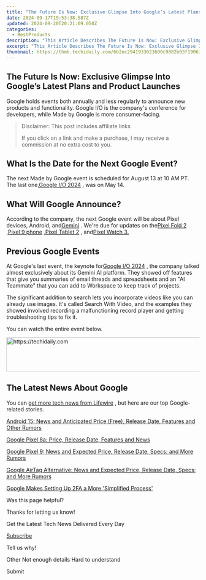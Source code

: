 ```yaml
---
title: "The Future Is Now: Exclusive Glimpse Into Google’s Latest Plans and Product Launches"
date: 2024-09-17T19:53:38.587Z
updated: 2024-09-20T20:21:09.050Z
categories:
  - BestProducts
description: "This Article Describes The Future Is Now: Exclusive Glimpse Into Google’s Latest Plans and Product Launches"
excerpt: "This Article Describes The Future Is Now: Exclusive Glimpse Into Google’s Latest Plans and Product Launches"
thumbnail: https://thmb.techidaily.com/6b2ec2941933023600c9882b03f190635c85fa9ba36f059f6adc757c4d4da9ce.jpg
---
```


## The Future Is Now: Exclusive Glimpse Into Google’s Latest Plans and Product Launches
 Google holds events both annually and less regularly to announce new products and functionality. Google I/O is the company's conference for developers, while Made by Google is more consumer-facing.

>  Disclaimer: This post includes affiliate links
>
>  If you click on a link and make a purchase, I may receive a commission at no extra cost to you.
>

## What Is the Date for the Next Google Event?

 The next Made by Google event is scheduled for August 13 at 10 AM PT. The last one,[Google I/O 2024](https://www.lifewire.com/google-io-5097160) , was on May 14.

## What Will Google Announce?

 According to the company, the next Google event will be about Pixel devices, Android, and[Gemini](https://www.lifewire.com/what-is-google-bard-7151624) . We're due for updates on the[Pixel Fold 2](https://www.lifewire.com/google-pixel-fold-2-8625299) ,[Pixel 9 phone](https://www.lifewire.com/google-pixel-9-8630767) ,[Pixel Tablet 2](https://www.lifewire.com/google-pixel-tablet-2-8600572) , and[Pixel Watch 3.](https://www.lifewire.com/google-pixel-watch-3-8431024)

## Previous Google Events

 At Google's last event, the keynote for[Google I/O 2024](https://www.lifewire.com/google-io-5097160) , the company talked almost exclusively about its Gemini AI platform. They showed off features that give you summaries of email threads and spreadsheets and an "AI Teammate" that you can add to Workspace to keep track of projects.

 The significant addition to search lets you incorporate videos like you can already use images. It's called Search With Video, and the examples they showed involved recording a malfunctioning record player and getting troubleshooting tips to fix it.

 You can watch the entire event below.

<!-- affiliate ads begin -->
<a href="https://bluettius.sjv.io/c/5597632/2139115/17108" target="_top" id="2139115">
  <img src="//a.impactradius-go.com/display-ad/17108-2139115" border="0" alt="https://techidaily.com" width="728" height="90"/>
</a>
<img height="0" width="0" src="https://bluettius.sjv.io/i/5597632/2139115/17108" style="position:absolute;visibility:hidden;" border="0" />
<!-- affiliate ads end -->

## The Latest News About Google

 You can [get more tech news from Lifewire](https://www.lifewire.com/news-4795879) , but here are our top Google-related stories.

[Android 15: News and Anticipated Price (Free), Release Date, Features and Other Rumors](https://www.lifewire.com/android-15-7547471)

[Google Pixel 8a: Price, Release Date, Features and News](https://www.lifewire.com/google-pixel-8a-8613233)

[Google Pixel 9: News and Expected Price, Release Date, Specs; and More Rumors](https://www.lifewire.com/google-pixel-9-8630767)

[Google AirTag Alternative: News and Expected Price, Release Date, Specs; and More Rumors](https://www.lifewire.com/google-airtag-news-and-rumors-7371492)

[Google Makes Setting Up 2FA a More 'Simplified Process'](https://www.lifewire.com/google-simplified-setting-up-2fa-8644128)

Was this page helpful?

Thanks for letting us know!

 Get the Latest Tech News Delivered Every Day

[Subscribe](https://www.lifewire.com/#)

Tell us why!

 Other  Not enough details  Hard to understand

 Submit

<ins class="adsbygoogle"
     style="display:block"
     data-ad-format="autorelaxed"
     data-ad-client="ca-pub-7571918770474297"
     data-ad-slot="1223367746"></ins>

<ins class="adsbygoogle"
     style="display:block"
     data-ad-client="ca-pub-7571918770474297"
     data-ad-slot="8358498916"
     data-ad-format="auto"
     data-full-width-responsive="true"></ins>



